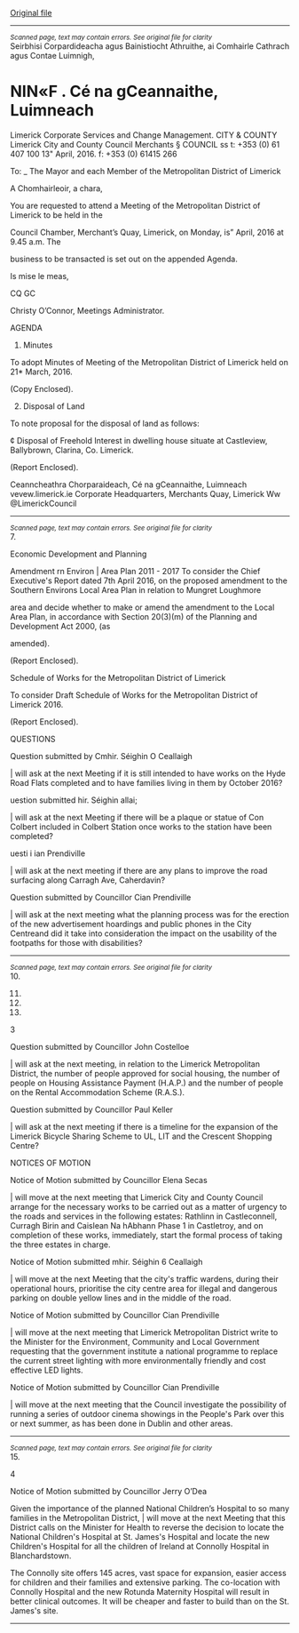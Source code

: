 [Original file](https://www.limerick.ie/sites/default/files/media/documents/2017-06/Agenda%20-%20Meeting%20of%20Metropolitan%20District%20of%20Limerick%20-%2018th%20April%202016.pdf)

---
*<small>Scanned page, text may contain errors. See original file for clarity</small>*  
Seirbhisi Corpardideacha agus Bainistiocht Athruithe,
ai Comhairle Cathrach agus Contae Luimnigh,

NIN«F . Cé na gCeannaithe,
Luimneach
=

Limerick Corporate Services and Change Management.
CITY & COUNTY Limerick City and County Council
Merchants §
COUNCIL ss
t: +353 (0) 61 407 100
13" April, 2016. f: +353 (0) 61415 266

To: _ The Mayor and each Member of the Metropolitan District of Limerick

A Chomhairleoir, a chara,

You are requested to attend a Meeting of the Metropolitan District of Limerick to be held in the

Council Chamber, Merchant’s Quay, Limerick, on Monday, is” April, 2016 at 9.45 a.m. The

business to be transacted is set out on the appended Agenda.

Is mise le meas,

CQ GC

Christy O’Connor,
Meetings Administrator.

AGENDA

1. Minutes

To adopt Minutes of Meeting of the Metropolitan District of Limerick held on 21* March,
2016.

(Copy Enclosed).

2. Disposal of Land

To note proposal for the disposal of land as follows:

¢ Disposal of Freehold Interest in dwelling house situate at Castleview, Ballybrown,
Clarina, Co. Limerick.

(Report Enclosed).

Ceanncheathra Chorparaideach, Cé na gCeannaithe, Luimneach  vevew.limerick.ie
Corporate Headquarters, Merchants Quay, Limerick Ww @LimerickCouncil


---
*<small>Scanned page, text may contain errors. See original file for clarity</small>*  
7.

Economic Development and Planning

Amendment rn Environ | Area Plan 2011 - 2017
To consider the Chief Executive's Report dated 7th April 2016, on the proposed
amendment to the Southern Environs Local Area Plan in relation to Mungret Loughmore

area and decide whether to make or amend the amendment to the Local Area Plan, in
accordance with Section 20(3)(m) of the Planning and Development Act 2000, (as

amended).

(Report Enclosed).

Schedule of Works for the Metropolitan District of Limerick

To consider Draft Schedule of Works for the Metropolitan District of Limerick 2016.

(Report Enclosed).

QUESTIONS

Question submitted by Cmhir. Séighin O Ceallaigh

| will ask at the next Meeting if it is still intended to have works on the Hyde Road Flats
completed and to have families living in them by October 2016?

uestion submitted hir. Séighin allai;

| will ask at the next Meeting if there will be a plaque or statue of Con Colbert included in
Colbert Station once works to the station have been completed?

uesti i ian Prendiville

| will ask at the next meeting if there are any plans to improve the road surfacing along
Carragh Ave, Caherdavin?

Question submitted by Councillor Cian Prendiville

| will ask at the next meeting what the planning process was for the erection of the
new advertisement hoardings and public phones in the City Centreand did it take
into consideration the impact on the usability of the footpaths for those with disabilities?


---
*<small>Scanned page, text may contain errors. See original file for clarity</small>*  
10.

11.

12.

14.

3

Question submitted by Councillor John Costelloe

| will ask at the next meeting, in relation to the Limerick Metropolitan District, the number
of people approved for social housing, the number of people on Housing Assistance
Payment (H.A.P.) and the number of people on the Rental Accommodation Scheme (R.A.S.).

Question submitted by Councillor Paul Keller

| will ask at the next meeting if there is a timeline for the expansion of the Limerick Bicycle
Sharing Scheme to UL, LIT and the Crescent Shopping Centre?

NOTICES OF MOTION

Notice of Motion submitted by Councillor Elena Secas

| will move at the next meeting that Limerick City and County Council arrange for the
necessary works to be carried out as a matter of urgency to the roads and services in the
following estates: Rathlinn in Castleconnell, Curragh Birin and Caislean Na hAbhann Phase
1 in Castletroy, and on completion of these works, immediately, start the formal process of
taking the three estates in charge.

Notice of Motion submitted mhir. Séighin 6 Ceallaigh

| will move at the next Meeting that the city's traffic wardens, during their operational
hours, prioritise the city centre area for illegal and dangerous parking on double yellow
lines and in the middle of the road.

Notice of Motion submitted by Councillor Cian Prendiville

| will move at the next meeting that Limerick Metropolitan District write to the Minister
for the Environment, Community and Local Government requesting that the government
institute a national programme to replace the current street lighting with more
environmentally friendly and cost effective LED lights.

Notice of Motion submitted by Councillor Cian Prendiville

| will move at the next meeting that the Council investigate the possibility of running a
series of outdoor cinema showings in the People's Park over this or next summer, as has
been done in Dublin and other areas.


---
*<small>Scanned page, text may contain errors. See original file for clarity</small>*  
15.

4

Notice of Motion submitted by Councillor Jerry O’Dea

Given the importance of the planned National Children’s Hospital to so many families in
the Metropolitan District, | will move at the next Meeting that this District calls on the
Minister for Health to reverse the decision to locate the National Children's Hospital at St.
James's Hospital and locate the new Children's Hospital for all the children of Ireland at
Connolly Hospital in Blanchardstown.

The Connolly site offers 145 acres, vast space for expansion, easier access for children and
their families and extensive parking. The co-location with Connolly Hospital and the new
Rotunda Maternity Hospital will result in better clinical outcomes. It will be cheaper and
faster to build than on the St. James's site.


---
